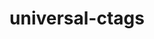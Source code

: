 ---
title: "universal-ctags"
layout: cache
categories: [package, develop]
meta: {"compilers": ["apple-clang@16.0.0", "gcc@10.5.0", "gcc@13.3.0"], "num_specs": 32, "num_specs_by_stack": {"developer-tools-aarch64-linux-gnu": 10, "developer-tools-darwin": 12, "developer-tools-x86_64_v3-linux-gnu": 10, "root": 32}, "oss": ["centos7", "rhel8", "sequoia"], "platforms": ["darwin", "linux"], "stacks": ["developer-tools-aarch64-linux-gnu", "developer-tools-darwin", "developer-tools-x86_64_v3-linux-gnu", "root"], "targets": ["aarch64", "x86_64_v3"], "versions": ["6.1.20240505.0"]}
spec_details: [{"compiler": "gcc@10.5.0", "hash": "24s6ahwhxfkhosuk72cim6736lo2nnlz", "os": "centos7", "platform": "linux", "size": "-", "stacks": ["developer-tools-x86_64_v3-linux-gnu", "root"], "target": "x86_64_v3", "variants": ["build_system=autotools"], "versions": ["6.1.20240505.0"]}, {"compiler": "gcc@10.5.0", "hash": "2z23fffi3ta7uwkii4mljh62znwj6m3w", "os": "centos7", "platform": "linux", "size": "-", "stacks": ["developer-tools-x86_64_v3-linux-gnu", "root"], "target": "x86_64_v3", "variants": ["build_system=autotools"], "versions": ["6.1.20240505.0"]}, {"compiler": "gcc@10.5.0", "hash": "3t375gdiyuedogbg6d26d4xc747vhkse", "os": "centos7", "platform": "linux", "size": "-", "stacks": ["developer-tools-x86_64_v3-linux-gnu", "root"], "target": "x86_64_v3", "variants": ["build_system=autotools"], "versions": ["6.1.20240505.0"]}, {"compiler": "apple-clang@16.0.0", "hash": "46kdqkbkhig2gfmyfv5j4liaa3b2n6cm", "os": "sequoia", "platform": "darwin", "size": "-", "stacks": ["developer-tools-darwin", "root"], "target": "aarch64", "variants": ["build_system=autotools"], "versions": ["6.1.20240505.0"]}, {"compiler": "apple-clang@16.0.0", "hash": "4xexf7v6wsokiiqcyxaoaljpzcaa5d4y", "os": "sequoia", "platform": "darwin", "size": "-", "stacks": ["developer-tools-darwin", "root"], "target": "aarch64", "variants": ["build_system=autotools"], "versions": ["6.1.20240505.0"]}, {"compiler": "gcc@10.5.0", "hash": "7lc4xo2jjgra4zgcxsm3l5prekcupjgj", "os": "centos7", "platform": "linux", "size": "-", "stacks": ["developer-tools-x86_64_v3-linux-gnu", "root"], "target": "x86_64_v3", "variants": ["build_system=autotools"], "versions": ["6.1.20240505.0"]}, {"compiler": "gcc@13.3.0", "hash": "7wlwndo2rf4yxnqrdjlq2huqbzo4l2d7", "os": "rhel8", "platform": "linux", "size": "-", "stacks": ["developer-tools-aarch64-linux-gnu", "root"], "target": "aarch64", "variants": ["build_system=autotools"], "versions": ["6.1.20240505.0"]}, {"compiler": "apple-clang@16.0.0", "hash": "abumje3yix6jiw7wna42oayn55zgspa2", "os": "sequoia", "platform": "darwin", "size": "-", "stacks": ["developer-tools-darwin", "root"], "target": "aarch64", "variants": ["build_system=autotools"], "versions": ["6.1.20240505.0"]}, {"compiler": "gcc@13.3.0", "hash": "as2zaxtghtmvurjyxsvdem3pptgfpijw", "os": "rhel8", "platform": "linux", "size": "-", "stacks": ["developer-tools-aarch64-linux-gnu", "root"], "target": "aarch64", "variants": ["build_system=autotools"], "versions": ["6.1.20240505.0"]}, {"compiler": "apple-clang@16.0.0", "hash": "ch6sr6ym6xzkejxpbbjezw6ioomaihbw", "os": "sequoia", "platform": "darwin", "size": "-", "stacks": ["developer-tools-darwin", "root"], "target": "aarch64", "variants": ["build_system=autotools"], "versions": ["6.1.20240505.0"]}, {"compiler": "gcc@10.5.0", "hash": "clzsdm2lh7nbaihjdfg5knatkddxxmgp", "os": "centos7", "platform": "linux", "size": "-", "stacks": ["developer-tools-x86_64_v3-linux-gnu", "root"], "target": "x86_64_v3", "variants": ["build_system=autotools"], "versions": ["6.1.20240505.0"]}, {"compiler": "gcc@13.3.0", "hash": "csqqyf5kypvlz5oxocz3jpmvxp65h7q4", "os": "rhel8", "platform": "linux", "size": "-", "stacks": ["developer-tools-aarch64-linux-gnu", "root"], "target": "aarch64", "variants": ["build_system=autotools"], "versions": ["6.1.20240505.0"]}, {"compiler": "gcc@13.3.0", "hash": "etfm6elwwskzidljkchxxnl26t6ichzr", "os": "rhel8", "platform": "linux", "size": "-", "stacks": ["developer-tools-aarch64-linux-gnu", "root"], "target": "aarch64", "variants": ["build_system=autotools"], "versions": ["6.1.20240505.0"]}, {"compiler": "gcc@13.3.0", "hash": "i74xcvvbollrkdvh3z6yymppeqcetpbz", "os": "rhel8", "platform": "linux", "size": "-", "stacks": ["developer-tools-aarch64-linux-gnu", "root"], "target": "aarch64", "variants": ["build_system=autotools"], "versions": ["6.1.20240505.0"]}, {"compiler": "apple-clang@16.0.0", "hash": "kbzfpfzihhfq43bmpnseiwpxanshfwbj", "os": "sequoia", "platform": "darwin", "size": "-", "stacks": ["developer-tools-darwin", "root"], "target": "aarch64", "variants": ["build_system=autotools"], "versions": ["6.1.20240505.0"]}, {"compiler": "gcc@13.3.0", "hash": "kilogg47l7a6bpkfwy7z2q5imyxhq5x7", "os": "rhel8", "platform": "linux", "size": "-", "stacks": ["developer-tools-aarch64-linux-gnu", "root"], "target": "aarch64", "variants": ["build_system=autotools"], "versions": ["6.1.20240505.0"]}, {"compiler": "gcc@13.3.0", "hash": "ktmg4fhcg7cpxiclkuyrtu5g4tonlsd2", "os": "rhel8", "platform": "linux", "size": "-", "stacks": ["developer-tools-aarch64-linux-gnu", "root"], "target": "aarch64", "variants": ["build_system=autotools"], "versions": ["6.1.20240505.0"]}, {"compiler": "gcc@13.3.0", "hash": "nwdgkgqmntkmnv7ntr7esrit7pqdhfc7", "os": "rhel8", "platform": "linux", "size": "-", "stacks": ["developer-tools-aarch64-linux-gnu", "root"], "target": "aarch64", "variants": ["build_system=autotools"], "versions": ["6.1.20240505.0"]}, {"compiler": "gcc@10.5.0", "hash": "oc3ovbjnt2xs5f7b76k7fmucndnyzppk", "os": "centos7", "platform": "linux", "size": "-", "stacks": ["developer-tools-x86_64_v3-linux-gnu", "root"], "target": "x86_64_v3", "variants": ["build_system=autotools"], "versions": ["6.1.20240505.0"]}, {"compiler": "gcc@10.5.0", "hash": "opjo2jldl4low5o3optalk6eh3gckyug", "os": "centos7", "platform": "linux", "size": "-", "stacks": ["developer-tools-x86_64_v3-linux-gnu", "root"], "target": "x86_64_v3", "variants": ["build_system=autotools"], "versions": ["6.1.20240505.0"]}, {"compiler": "apple-clang@16.0.0", "hash": "p6xygkxcnbciq42nfkoi5t4wlpru5gk3", "os": "sequoia", "platform": "darwin", "size": "-", "stacks": ["developer-tools-darwin", "root"], "target": "aarch64", "variants": ["build_system=autotools"], "versions": ["6.1.20240505.0"]}, {"compiler": "apple-clang@16.0.0", "hash": "snndl7shctxivg4n4qopf7rwvrhpxsdu", "os": "sequoia", "platform": "darwin", "size": "-", "stacks": ["developer-tools-darwin", "root"], "target": "aarch64", "variants": ["build_system=autotools"], "versions": ["6.1.20240505.0"]}, {"compiler": "gcc@10.5.0", "hash": "svkgmudvtukbcq2u6q3segeeb7hdvdld", "os": "centos7", "platform": "linux", "size": "-", "stacks": ["developer-tools-x86_64_v3-linux-gnu", "root"], "target": "x86_64_v3", "variants": ["build_system=autotools"], "versions": ["6.1.20240505.0"]}, {"compiler": "apple-clang@16.0.0", "hash": "tn7ixt42lfg6jf2ii4sa5qyj5fuw47vd", "os": "sequoia", "platform": "darwin", "size": "-", "stacks": ["developer-tools-darwin", "root"], "target": "aarch64", "variants": ["build_system=autotools"], "versions": ["6.1.20240505.0"]}, {"compiler": "apple-clang@16.0.0", "hash": "tp2tzel5rcdoivemt3t4lj4yhsrvr4vd", "os": "sequoia", "platform": "darwin", "size": "-", "stacks": ["developer-tools-darwin", "root"], "target": "aarch64", "variants": ["build_system=autotools"], "versions": ["6.1.20240505.0"]}, {"compiler": "gcc@10.5.0", "hash": "tyx63wqb6yyizexkkwoaukhjvolo5nv6", "os": "centos7", "platform": "linux", "size": "-", "stacks": ["developer-tools-x86_64_v3-linux-gnu", "root"], "target": "x86_64_v3", "variants": ["build_system=autotools"], "versions": ["6.1.20240505.0"]}, {"compiler": "gcc@13.3.0", "hash": "v47udwinyf6t6a2ejdhq4hlvsenfdddm", "os": "rhel8", "platform": "linux", "size": "-", "stacks": ["developer-tools-aarch64-linux-gnu", "root"], "target": "aarch64", "variants": ["build_system=autotools"], "versions": ["6.1.20240505.0"]}, {"compiler": "apple-clang@16.0.0", "hash": "vwfhytubhthsv2hjr6m7xqiutwfqra3k", "os": "sequoia", "platform": "darwin", "size": "-", "stacks": ["developer-tools-darwin", "root"], "target": "aarch64", "variants": ["build_system=autotools"], "versions": ["6.1.20240505.0"]}, {"compiler": "apple-clang@16.0.0", "hash": "w22mb6zx4ropsyiyckgjim576zbilbbi", "os": "sequoia", "platform": "darwin", "size": "-", "stacks": ["developer-tools-darwin", "root"], "target": "aarch64", "variants": ["build_system=autotools"], "versions": ["6.1.20240505.0"]}, {"compiler": "gcc@13.3.0", "hash": "wafyopp4o67y2j6g5vkhoh55i2uk3bf5", "os": "rhel8", "platform": "linux", "size": "-", "stacks": ["developer-tools-aarch64-linux-gnu", "root"], "target": "aarch64", "variants": ["build_system=autotools"], "versions": ["6.1.20240505.0"]}, {"compiler": "gcc@10.5.0", "hash": "wkld5koz2wtohv2i5hrxabbzbqqh2jri", "os": "centos7", "platform": "linux", "size": "-", "stacks": ["developer-tools-x86_64_v3-linux-gnu", "root"], "target": "x86_64_v3", "variants": ["build_system=autotools"], "versions": ["6.1.20240505.0"]}, {"compiler": "apple-clang@16.0.0", "hash": "wr4ae75mqfbd6vybggyws6sqylyrg2xf", "os": "sequoia", "platform": "darwin", "size": "-", "stacks": ["developer-tools-darwin", "root"], "target": "aarch64", "variants": ["build_system=autotools"], "versions": ["6.1.20240505.0"]}]
---